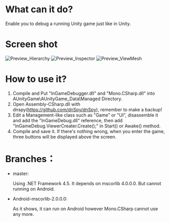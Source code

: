 # What can it do?
Enable you to debug a running Unity game just like in Unity.

# Screen shot
![Preview_Hierarchy](https://raw.githubusercontent.com/DearVa/UnityInGameDbg/master/Preview_Hierarchy.png)
![Preview_Inspector](https://raw.githubusercontent.com/DearVa/UnityInGameDbg/master/Preview_Inspector.png)
![Preview_ViewMesh](https://raw.githubusercontent.com/DearVa/UnityInGameDbg/master/Preview_ViewMesh.png)

# How to use it?
1. Compile and Put "InGameDebugger.dll" and "Mono.CSharp.dll" into AUnityGame\AUnityGame_Data\Managed Directory.
2. Open Assembly-CSharp.dll with dnspy(https://github.com/dnSpy/dnSpy), remember to make a backup!
3. Edit a Management-like class such as "Game" or "UI", disassemble it and add the "InGameDebug.dll" reference, then add "InGameDebug.ViewerCreater.Create();" in Start() or Awake() method.
4. Compile and save it. If there's nothing wrong, when you enter the game, three buttons will be displayed above the screen.

# Branches：
* master: 
  
  Using .NET Framework 4.5. It depends on mscorlib 4.0.0.0. But cannot running on Android.
* Android-mscorlib-2.0.0.0: 
  
  As it shows, it can run on Android however Mono.CSharp cannot use any more.
